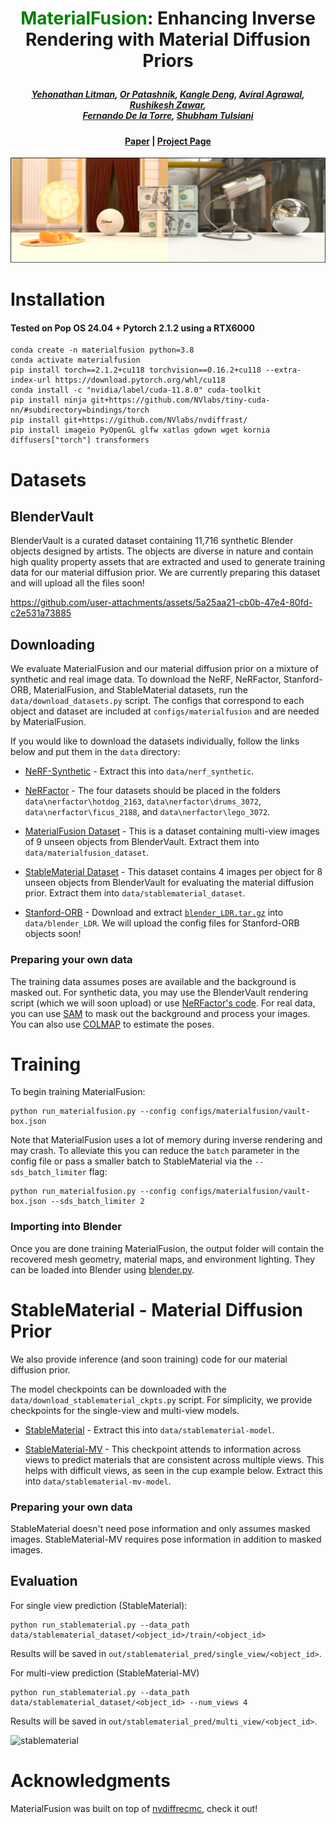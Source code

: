 # <p align="center"> <font color=#008000>MaterialFusion</font>: Enhancing Inverse Rendering with Material Diffusion Priors </p>

#####  <p align="center"> [Yehonathan Litman](https://yehonathanlitman.github.io/), [Or Patashnik](https://orpatashnik.github.io/), [Kangle Deng](https://dunbar12138.github.io/), [Aviral Agrawal](https://aviral-agrawal.github.io/), [Rushikesh Zawar](https://github.com/RBZ-99),<br> [Fernando De la Torre](https://www.cs.cmu.edu/~ftorre/), [Shubham Tulsiani](https://shubhtuls.github.io/)</p>
 
#### <p align="center">[Paper](https://arxiv.org/abs/TODO) | [Project Page](https://yehonathanlitman.github.io/material_fusion/) 
<!-- | [BlenderVault Dataset](assets/todo.txt)</p> -->

![Teaser image](assets/teaser_fig.svg)

# Installation

#### Tested on Pop OS 24.04 + Pytorch 2.1.2 using a RTX6000

```
conda create -n materialfusion python=3.8
conda activate materialfusion
pip install torch==2.1.2+cu118 torchvision==0.16.2+cu118 --extra-index-url https://download.pytorch.org/whl/cu118
conda install -c "nvidia/label/cuda-11.8.0" cuda-toolkit
pip install ninja git+https://github.com/NVlabs/tiny-cuda-nn/#subdirectory=bindings/torch
pip install git+https://github.com/NVlabs/nvdiffrast/
pip install imageio PyOpenGL glfw xatlas gdown wget kornia diffusers["torch"] transformers
```

# Datasets

## BlenderVault

BlenderVault is a curated dataset containing 11,716 synthetic Blender objects designed by artists. The objects are diverse in nature and contain high quality property assets that are extracted and used to generate training data for our material diffusion prior. We are currently preparing this dataset and will upload all the files soon!

https://github.com/user-attachments/assets/5a25aa21-cb0b-47e4-80fd-c2e531a73885

## Downloading

We evaluate MaterialFusion and our material diffusion prior on a mixture of synthetic and real image data. To download the NeRF, NeRFactor, Stanford-ORB, MaterialFusion, and StableMaterial datasets, run the `data/download_datasets.py` script. The configs that correspond to each object and dataset are included at `configs/materialfusion` and are needed by MaterialFusion.

If you would like to download the datasets individually, follow the links below and put them in the `data` directory:

* [NeRF-Synthetic](https://drive.google.com/file/d/1qGP4rbKRJk1LLtffWmTpaZspDHjl1y_o/view?usp=sharing) - Extract this into `data/nerf_synthetic`.

* [NeRFactor](https://drive.google.com/drive/folders/1wTX6RuifMCe2xvyk00dlBSsKxO_vuwlp) - The four datasets should be placed in the folders `data\nerfactor\hotdog_2163`, `data\nerfactor\drums_3072`, `data\nerfactor\ficus_2188`, and `data\nerfactor\lego_3072`.

* [MaterialFusion Dataset](https://drive.google.com/file/d/1xcmn6AO1KL22qcWjWc8cm31D8xR4LBrQ/view?usp=sharing) - This is a dataset containing multi-view images of 9 unseen objects from BlenderVault. Extract them into `data/materialfusion_dataset`.

* [StableMaterial Dataset](https://drive.google.com/file/d/1qGP4rbKRJk1LLtffWmTpaZspDHjl1y_o/view?usp=sharing) - This dataset contains 4 images per object for 8 unseen objects from BlenderVault for evaluating the material diffusion prior. Extract them into `data/stablematerial_dataset`.

* [Stanford-ORB](https://stanfordorb.github.io/) - Download and extract [`blender_LDR.tar.gz`](https://downloads.cs.stanford.edu/viscam/StanfordORB/blender_LDR.tar.gz) into `data/blender_LDR`. We will upload the config files for Stanford-ORB objects soon!

### Preparing your own data

The training data assumes poses are available and the background is masked out. For synthetic data, you may use the BlenderVault rendering script (which we will soon upload) or use [NeRFactor's code](https://drive.google.com/file/d/1mnh81gvxSzCl_2-S2jAnXxsyZSpz0Kga/view?usp=sharing). For real data, you can use [SAM](https://segment-anything.com/) to mask out the background and process your images. You can also use [COLMAP](https://github.com/colmap/colmap) to estimate the poses.

# Training

To begin training MaterialFusion:
```
python run_materialfusion.py --config configs/materialfusion/vault-box.json
```

Note that MaterialFusion uses a lot of memory during inverse rendering and may crash. To alleviate this you can reduce the `batch` parameter in the config file or pass a smaller batch to StableMaterial via the `--sds_batch_limiter` flag:

```
python run_materialfusion.py --config configs/materialfusion/vault-box.json --sds_batch_limiter 2
```

### Importing into Blender

Once you are done training MaterialFusion, the output folder will contain the recovered mesh geometry, material maps, and environment lighting. They can be loaded into Blender using [blender.py](blender/blender.py).

# StableMaterial - Material Diffusion Prior

We also provide inference (and soon training) code for our material diffusion prior.

The model checkpoints can be downloaded with the `data/download_stablematerial_ckpts.py` script. For simplicity, we provide checkpoints for the single-view and multi-view models.

* [StableMaterial](https://drive.google.com/file/d/1RDk3cvci1BPAVDWrk2ZzLLPwIlTLkt_4/view?usp=sharing) - Extract this into `data/stablematerial-model`.

* [StableMaterial-MV](https://drive.google.com/file/d/1qGP4rbKRJk1LLtffWmTpaZspDHjl1y_o/view?usp=sharing) - This checkpoint attends to information across views to predict materials that are consistent across multiple views. This helps with difficult views, as seen in the cup example below. Extract this into `data/stablematerial-mv-model`.

### Preparing your own data

StableMaterial doesn't need pose information and only assumes masked images. StableMaterial-MV requires pose information in addition to masked images.

## Evaluation

For single view prediction (StableMaterial):

```
python run_stablematerial.py --data_path data/stablematerial_dataset/<object_id>/train/<object_id>
```

Results will be saved in `out/stablematerial_pred/single_view/<object_id>`.

For multi-view prediction (StableMaterial-MV)

```
python run_stablematerial.py --data_path data/stablematerial_dataset/<object_id> --num_views 4
```

Results will be saved in `out/stablematerial_pred/multi_view/<object_id>`.

![stablematerial](https://github.com/user-attachments/assets/cedafc80-9979-4e6b-ba4f-4613328c2f54)

# Acknowledgments

MaterialFusion was built on top of [nvdiffrecmc](https://github.com/NVlabs/nvdiffrecmc), check it out!
